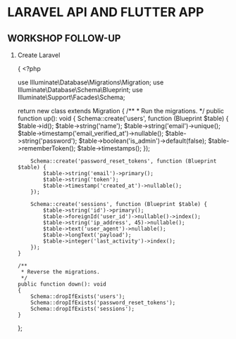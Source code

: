 # LARAVEL API AND FLUTTER APP
## WORKSHOP FOLLOW-UP
 1. Create Laravel
	
    {
        <?php

    use Illuminate\Database\Migrations\Migration;
    use Illuminate\Database\Schema\Blueprint;
    use Illuminate\Support\Facades\Schema;

    return new class extends Migration
    {
        /**
         * Run the migrations.
         */
        public function up(): void
        {
            Schema::create('users', function (Blueprint $table) {
                $table->id();
                $table->string('name');
                $table->string('email')->unique();
                $table->timestamp('email_verified_at')->nullable();
                $table->string('password');
                $table->boolean('is_admin')->default(false);
                $table->rememberToken();
                $table->timestamps();
            });

            Schema::create('password_reset_tokens', function (Blueprint $table) {
                $table->string('email')->primary();
                $table->string('token');
                $table->timestamp('created_at')->nullable();
            });

            Schema::create('sessions', function (Blueprint $table) {
                $table->string('id')->primary();
                $table->foreignId('user_id')->nullable()->index();
                $table->string('ip_address', 45)->nullable();
                $table->text('user_agent')->nullable();
                $table->longText('payload');
                $table->integer('last_activity')->index();
            });
        }

        /**
         * Reverse the migrations.
         */
        public function down(): void
        {
            Schema::dropIfExists('users');
            Schema::dropIfExists('password_reset_tokens');
            Schema::dropIfExists('sessions');
        }
    };

